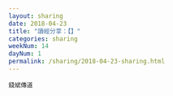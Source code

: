 ```yaml
---
layout: sharing
date: 2018-04-23
title: "讀經分享：【】"
categories: sharing
weekNum: 14
dayNum: 1
permalink: /sharing/2018-04-23-sharing.html
---
```


`錢斌傳道`
